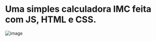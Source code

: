 # Uma simples calculadora IMC feita com JS, HTML e CSS.

![image](https://user-images.githubusercontent.com/91154961/216795345-83872d5c-d0cc-49cf-8cbe-b5dfb60d2173.png)
